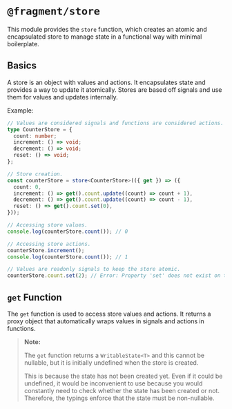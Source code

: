 # `@fragment/store`

This module provides the `store` function, which creates an atomic and encapsulated store to manage state in a functional way with minimal boilerplate.

## Basics

A store is an object with values and actions. It encapsulates state and provides a way to update it atomically. Stores are based off signals and use them for values and updates internally.

Example:

```typescript
// Values are considered signals and functions are considered actions.
type CounterStore = {
  count: number;
  increment: () => void;
  decrement: () => void;
  reset: () => void;
};

// Store creation.
const counterStore = store<CounterStore>(({ get }) => ({
  count: 0,
  increment: () => get().count.update((count) => count + 1),
  decrement: () => get().count.update((count) => count - 1),
  reset: () => get().count.set(0),
}));

// Accessing store values.
console.log(counterStore.count()); // 0

// Accessing store actions.
counterStore.increment();
console.log(counterStore.count()); // 1

// Values are readonly signals to keep the store atomic.
counterStore.count.set(2); // Error: Property 'set' does not exist on type '() => number'.
```

## `get` Function

The `get` function is used to access store values and actions. It returns a proxy object that automatically wraps values in signals and actions in functions.

> **Note:**
>
> The `get` function returns a `WritableState<T>` and this cannot be nullable, but it is initially undefined when the store is created.
>
> This is because the state has not been created yet. Even if it could be undefined, it would be inconvenient to use because you would constantly need to check whether the state has been created or not. Therefore, the typings enforce that the state must be non-nullable.

